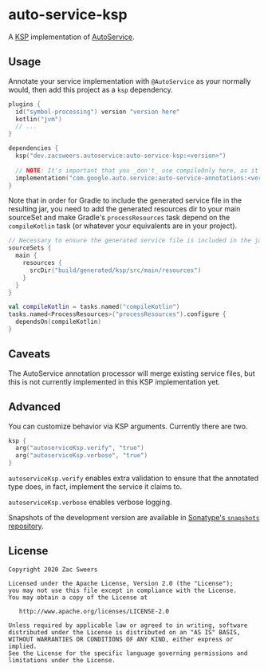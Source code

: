 # auto-service-ksp

A [KSP](https://github.com/google/ksp) implementation of [AutoService](https://github.com/google/auto/tree/master/service).

## Usage

Annotate your service implementation with `@AutoService` as your normally would, then add this
project as a `ksp` dependency.

```kotlin
plugins {
  id("symbol-processing") version "version here"
  kotlin("jvm")
  // ...
}

dependencies {
  ksp("dev.zacsweers.autoservice:auto-service-ksp:<version>")
  
  // NOTE: It's important that you _don't_ use compileOnly here, as it will fail to resolve at compile-time otherwise
  implementation("com.google.auto.service:auto-service-annotations:<version>")
}
```

Note that in order for Gradle to include the generated service file in the resulting jar, you need
to add the generated resources dir to your main sourceSet and make Gradle's `processResources` task
depend on the `compileKotlin` task (or whatever your equivalents are in your project).

```kotlin
// Necessary to ensure the generated service file is included in the jar
sourceSets {
  main {
    resources {
      srcDir("build/generated/ksp/src/main/resources")
    }
  }
}

val compileKotlin = tasks.named("compileKotlin")
tasks.named<ProcessResources>("processResources").configure {
  dependsOn(compileKotlin)
}
```

## Caveats

The AutoService annotation processor will merge existing service files, but this is not currently
implemented in this KSP implementation yet.

## Advanced

You can customize behavior via KSP arguments. Currently there are two.

```kotlin
ksp {
  arg("autoserviceKsp.verify", "true")
  arg("autoserviceKsp.verbose", "true")
}
```

`autoserviceKsp.verify` enables extra validation to ensure that the annotated type does, in fact, implement the service
it claims to.

`autoserviceKsp.verbose` enables verbose logging.

Snapshots of the development version are available in [Sonatype's `snapshots` repository][snap].

License
--------

    Copyright 2020 Zac Sweers

    Licensed under the Apache License, Version 2.0 (the "License");
    you may not use this file except in compliance with the License.
    You may obtain a copy of the License at

       http://www.apache.org/licenses/LICENSE-2.0

    Unless required by applicable law or agreed to in writing, software
    distributed under the License is distributed on an "AS IS" BASIS,
    WITHOUT WARRANTIES OR CONDITIONS OF ANY KIND, either express or implied.
    See the License for the specific language governing permissions and
    limitations under the License.


[snap]: https://oss.sonatype.org/content/repositories/snapshots/dev/zacsweers/autoservice/
